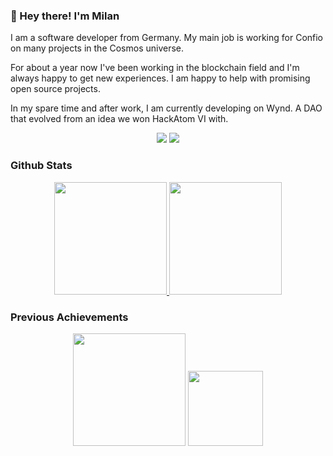 ### 👋 Hey there! I'm Milan

I am a software developer from Germany. My main job is working for Confio on many projects in the Cosmos universe.

For about a year now I've been working in the blockchain field and I'm always happy to get new experiences. I am happy to help with promising open source projects.

In my spare time and after work, I am currently developing on Wynd. A DAO that evolved from an idea we won HackAtom VI with.

<p align="center">
<a href="https://www.linkedin.com/in/milan-steiner-7951a7134/"><img src="https://img.shields.io/badge/-Milan%20Steiner%20-0077B5?style=flat&logo=Linkedin&logoColor=white"/></a>
<a href="https://discord.gg/user/Milan_#0610"><img src="https://img.shields.io/badge/-Milan_%230610-5865F2?style=flat&logo=Discord&logoColor=white"/></a>
</p>

### Github Stats
<p align="center">
<a href="https://github.com/msteiner96">
  <img height="180em" src="https://github-readme-stats-eight-theta.vercel.app/api?username=msteiner96&show_icons=true&theme=algolia&include_all_commits=true&count_private=true"/>
  <img height="180em" src="https://github-readme-stats-eight-theta.vercel.app/api/top-langs/?username=msteiner96&layout=compact&langs_count=8&theme=algolia"/>
</a>
</p>

### Previous Achievements
<p align="center">
<img height="180em" src="http://i.epvpimg.com/F6gNeab.png" />
<img height="120em" src="http://i.epvpimg.com/enh7fab.png" />
</p>

